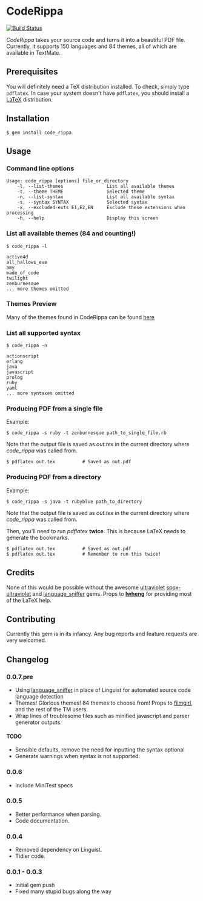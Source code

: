 # CodeRippa

[![Build Status](https://secure.travis-ci.org/benjamintanweihao/code_rippa.png)](http://travis-ci.org/benjamintanweihao/code_rippa)

_CodeRippa_ takes your source code and turns it into a beautiful PDF file. Currently, it supports 150 languages and 84 themes, all of which are available in TextMate. 

## Prerequisites

You will definitely need a TeX distribution installed. To check, simply type `pdflatex`.
In case your system doesn't have `pdflatex`, you should install a [LaTeX](http://www.tug.org/texlive/) distribution.

## Installation

	$ gem install code_rippa

## Usage

### Command line options
	 
	Usage: code_rippa [options] file_or_directory
    	-l, --list-themes                List all available themes
    	-t, --theme THEME                Selected theme
    	-n, --list-syntax                List all available syntax
    	-s, --syntax SYNTAX              Selected syntax
    	-x, --excluded-exts E1,E2,EN     Exclude these extensions when processing
    	-h, --help                       Display this screen

### List all available themes (84 and counting!)
		
	$ code_rippa -l
	
	active4d
	all_hallows_eve
	amy
	made_of_code
	twilight
	zenburnesque
	... more themes omitted
	
### Themes Preview

Many of the themes found in CodeRippa can be found [here](http://wiki.macromates.com/Themes/UserSubmittedThemes)	
	
### List all supported syntax

	$ code_rippa -n
	
	actionscript
	erlang
	java
	javascript
	prolog
	ruby
	yaml
	... more syntaxes omitted
	
### Producing PDF from a single file

Example:
	
	$ code_rippa -s ruby -t zenburnesque path_to_single_file.rb

Note that the output file is saved as _out.tex_ in the current directory where _code_rippa_ was called from. 

	$ pdflatex out.tex			# Saved as out.pdf

### Producing PDF from a directory
	
Example:

	$ code_rippa -s java -t rubyblue path_to_directory

Note that the output file is saved as _out.tex_ in the current directory where _code_rippa_ was called from. 

Then, you'll need to run _pdflatex_ __twice__. This is because LaTeX needs to generate the bookmarks.

	$ pdflatex out.tex			# Saved as out.pdf
	$ pdflatex out.tex			# Remember to run this twice!

## Credits

None of this would be possible without the awesome [ultraviolet](https://github.com/giom/ultraviolet) [spox-ultraviolet](https://github.com/spox/ultraviolet) and [language_sniffer](https://github.com/grosser/language_sniffer) gems. Props to [__lwheng__](https://github.com/lwheng) for providing most of the LaTeX help.

## Contributing

Currently this gem is in its infancy. Any bug reports and feature requests are very welcomed.

## Changelog

### 0.0.7.pre

- Using [language_sniffer](https://github.com/grosser/language_sniffer) in place of Linguist for automated source code language detection
- Themes! Glorious themes! 84 themes to choose from! Props to [filmgirl](https://github.com/filmgirl/TextMate-Themes), and the rest of the TM users.
- Wrap lines of troublesome files such as minified javascript and parser generator outputs.

#### TODO

- Sensible defaults, remove the need for inputting the syntax optional
- Generate warnings when syntax is not supported.

### 0.0.6

- Include MiniTest specs

### 0.0.5

- Better performance when parsing.
- Code documentation.

### 0.0.4

- Removed dependency on Linguist.
- Tidier code.
	
### 0.0.1 - 0.0.3

- Initial gem push
- Fixed many stupid bugs along the way

